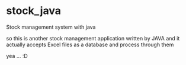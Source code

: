 # stock_java
Stock management system with java

so this is another stock management application written by JAVA and it actually accepts Excel files as a database and process through them

yea ... :D
